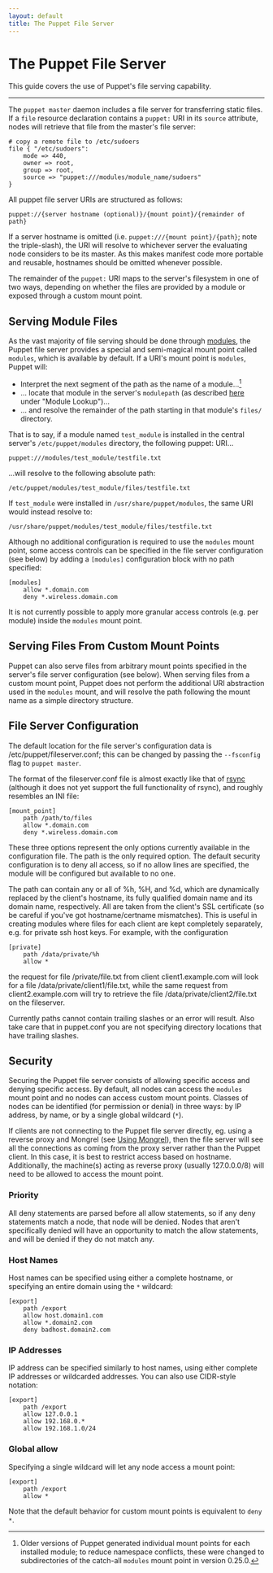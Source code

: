 ```yaml
---
layout: default
title: The Puppet File Server
---
```


The Puppet File Server
======================

This guide covers the use of Puppet's file serving capability.

* * *

The `puppet master` daemon includes a file server for transferring static files. If a `file` resource declaration contains a `puppet:` URI in its `source` attribute, nodes will retrieve that file from the master's file server:

    # copy a remote file to /etc/sudoers
    file { "/etc/sudoers":
        mode => 440,
        owner => root,
        group => root,
        source => "puppet:///modules/module_name/sudoers"
    }


All puppet file server URIs are structured as follows:

    puppet://{server hostname (optional)}/{mount point}/{remainder of path}

If a server hostname is omitted (i.e. `puppet:///{mount point}/{path}`; note the triple-slash), the URI will resolve to whichever server the evaluating node considers to be its master. As this makes manifest code more portable and reusable, hostnames should be omitted whenever possible. 

The remainder of the `puppet:` URI maps to the server's filesystem in one of two ways, depending on whether the files are provided by a module or exposed through a custom mount point. 

## Serving Module Files

As the vast majority of file serving should be done through [modules](modules.html), the Puppet file server provides a special and semi-magical mount point called `modules`, which is available by default. If a URI's mount point is `modules`, Puppet will:

* Interpret the next segment of the path as the name of a module...[^oldmodulemounts]
* ... locate that module in the server's `modulepath` (as described [here](modules.html) under "Module Lookup")...
* ... and resolve the remainder of the path starting in that module's `files/` directory.

That is to say, if a module named `test_module` is installed in the central server's `/etc/puppet/modules` directory, the following puppet: URI...

    puppet:///modules/test_module/testfile.txt

...will resolve to the following absolute path:

    /etc/puppet/modules/test_module/files/testfile.txt

If `test_module` were installed in `/usr/share/puppet/modules`, the same URI would instead resolve to:

    /usr/share/puppet/modules/test_module/files/testfile.txt

Although no additional configuration is required to use the `modules` mount point, some access controls can be specified in the file server configuration (see below) by adding a `[modules]` configuration block with no path specified:

    [modules]
        allow *.domain.com
        deny *.wireless.domain.com

It is not currently possible to apply more granular access controls (e.g. per module) inside the `modules` mount point. 

[^oldmodulemounts]: Older versions of Puppet generated individual mount points for each installed module; to reduce namespace conflicts, these were changed to subdirectories of the catch-all `modules` mount point in version 0.25.0. 

## Serving Files From Custom Mount Points

Puppet can also serve files from arbitrary mount points specified in the server's file server configuration (see below). When serving files from a custom mount point, Puppet does not perform the additional URI abstraction used in the `modules` mount, and will resolve the path following the mount name as a simple directory structure.

## File Server Configuration

The default location for the file server's configuration data is 
/etc/puppet/fileserver.conf; this can be changed by passing the
`--fsconfig` flag to `puppet master`. 

The format of the fileserver.conf file is almost
exactly like that of [rsync](http://samba.anu.edu.au/rsync/) (although it does not yet support the full functionality of rsync), and roughly resembles an INI file:

    [mount_point]
        path /path/to/files
        allow *.domain.com
        deny *.wireless.domain.com

These three options represent the only options currently available
in the configuration file. The path is the only required option. The
default security configuration is to deny all access, so if no
allow lines are specified, the module will be configured but
available to no one.

The path can contain any or all of %h, %H, and %d, which are
dynamically replaced by the client's hostname, its fully qualified
domain name and its domain name, respectively. All are taken from
the client's SSL certificate (so be careful if you've got
hostname/certname mismatches). This is useful in creating modules
where files for each client are kept completely separately, e.g.
for private ssh host keys. For example, with the configuration

    [private]
        path /data/private/%h
        allow *

the request for file /private/file.txt from client
client1.example.com will look for a file
/data/private/client1/file.txt, while the same request from
client2.example.com will try to retrieve the file
/data/private/client2/file.txt on the fileserver.

Currently paths cannot contain trailing slashes or an error will
result. Also take care that in puppet.conf you are not specifying
directory locations that have trailing slashes.

## Security

Securing the Puppet file server consists of allowing
specific access and denying specific access. By default, all nodes can access the `modules` mount point and no nodes can access custom mount points. 
Classes of nodes can be identified (for permission or denial) in three ways: by IP address, by name, or by a single global wildcard (`*`). 

If clients are not connecting to the Puppet file server directly,
eg. using a reverse proxy and Mongrel (see [Using Mongrel](./mongrel.html)),
then the file server will see all the connections as coming from
the proxy server rather than the Puppet client. In this case, it is best to restrict access based on hostname. Additionally, the 
machine(s) acting as reverse proxy (usually 127.0.0.0/8) will need to be 
allowed to access the mount point.

### Priority

All deny statements are parsed before all allow statements, so if
any deny statements match a node, that node will be denied. Nodes that aren't specifically denied will have an opportunity to match the allow statements, and will be denied if they do not match any. 

### Host Names

Host names can be specified using either a complete hostname, or
specifying an entire domain using the `*` wildcard:

    [export]
        path /export
        allow host.domain1.com
        allow *.domain2.com
        deny badhost.domain2.com

### IP Addresses

IP address can be specified similarly to host names, using either
complete IP addresses or wildcarded addresses. You can also use
CIDR-style notation:

    [export]
        path /export
        allow 127.0.0.1
        allow 192.168.0.*
        allow 192.168.1.0/24

### Global allow

Specifying a single wildcard will let any node access a mount point:

    [export]
        path /export
        allow *

Note that the default behavior for custom mount points is equivalent to `deny *`. 
